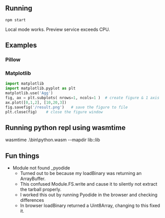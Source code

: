 ## Running

```
npm start
```

Local mode works. Preview service exceeds CPU.

## Examples

### Pillow

### Matplotlib

```python
import matplotlib
import matplotlib.pyplot as plt
matplotlib.use('Agg')
fig, ax = plt.subplots( nrows=1, ncols=1 )  # create figure & 1 axis
ax.plot([0,1,2], [10,20,3])
fig.savefig('/result.png')   # save the figure to file
plt.close(fig)    # close the figure window
```

## Running python repl using wasmtime

wasmtime .\bin\python.wasm --mapdir lib::lib

## Fun things

- Module not found _pyodide
  - Turned out to be because my loadBinary was returning an ArrayBuffer.
  - This confused Module.FS.write and cause it to silently not extract the
    tarball properly.
  - I worked this out by running Pyodide in the browser and checking differences
  - In browser loadBinary returned a Uint8Array, changing to this fixed it.